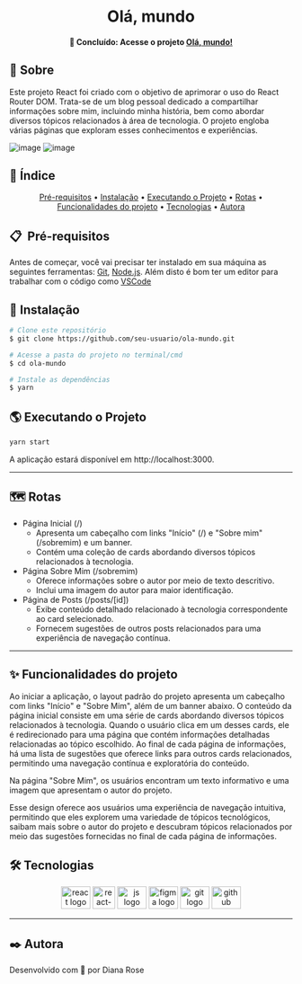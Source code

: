 <h1 align="center">
    Olá, mundo
</h1>
<h4 align="center"> 
	📌 Concluído: Acesse o projeto <a href="https://ola-mundo-jade.vercel.app">Olá, mundo!</a>
</h4>

## 📝 Sobre

Este projeto React foi criado com o objetivo de aprimorar o uso do React Router DOM. Trata-se de um blog pessoal dedicado a compartilhar informações sobre mim, incluindo minha história, bem como abordar diversos tópicos relacionados à área de tecnologia. O projeto engloba várias páginas que exploram esses conhecimentos e experiências. 

![image](https://github.com/DaiLobo/ola-mundo/assets/47689708/9bdcf433-f325-48eb-9ec4-c642e49c8a61)
![image](https://github.com/DaiLobo/ola-mundo/assets/47689708/d1ee7c22-1f3b-4579-8793-e7ed1e583fba)



## :bookmark: Índice

<p align="center">
 <a href="#-pré-requisitos">Pré-requisitos</a> •
 <a href="#-instalação">Instalação</a> • 
 <a href="#-executando-o-projeto">Executando o Projeto</a> • 
 <a href="#-rotas">Rotas</a> • 
 <a href="#-funcionalidades-do-projeto">Funcionalidades do projeto</a> • 
 <a href="#-tecnologias">Tecnologias</a> • 
 <a href="#%EF%B8%8F-autora">Autora</a>
</p>

## 📋&nbsp; Pré-requisitos

Antes de começar, você vai precisar ter instalado em sua máquina as seguintes ferramentas:
[Git](https://git-scm.com), [Node.js](https://nodejs.org/en/). 
Além disto é bom ter um editor para trabalhar com o código como [VSCode](https://code.visualstudio.com/)

## 🔧 Instalação

```bash
# Clone este repositório
$ git clone https://github.com/seu-usuario/ola-mundo.git

# Acesse a pasta do projeto no terminal/cmd
$ cd ola-mundo

# Instale as dependências
$ yarn
```

## 🌎 Executando o Projeto

```bash
yarn start
```
A aplicação estará disponível em http://localhost:3000.

<hr/>

## 🗺 Rotas

- Página Inicial (/)
    - Apresenta um cabeçalho com links "Início" (/) e "Sobre mim" (/sobremim) e um banner.
    - Contém uma coleção de cards abordando diversos tópicos relacionados à tecnologia.
- Página Sobre Mim (/sobremim)
    - Oferece informações sobre o autor por meio de texto descritivo.
    - Inclui uma imagem do autor para maior identificação.
- Página de Posts (/posts/[id])
    - Exibe conteúdo detalhado relacionado à tecnologia correspondente ao card selecionado.
    - Fornecem sugestões de outros posts relacionados para uma experiência de navegação contínua.
 
<hr/>

## ✨ Funcionalidades do projeto

Ao iniciar a aplicação, o layout padrão do projeto apresenta um cabeçalho com links "Início" e "Sobre Mim", além de um banner abaixo. O conteúdo da página inicial consiste em uma série de cards abordando diversos tópicos relacionados à tecnologia. Quando o usuário clica em um desses cards, ele é redirecionado para uma página que contém informações detalhadas relacionadas ao tópico escolhido. Ao final de cada página de informações, há uma lista de sugestões que oferece links para outros cards relacionados, permitindo uma navegação contínua e exploratória do conteúdo.

Na página "Sobre Mim", os usuários encontram um texto informativo e uma imagem que apresentam o autor do projeto. 

Esse design oferece aos usuários uma experiência de navegação intuitiva, permitindo que eles explorem uma variedade de tópicos tecnológicos, saibam mais sobre o autor do projeto e descubram tópicos relacionados por meio das sugestões fornecidas no final de cada página de informações.

## 🛠 Tecnologias
<div align="center">
  <img src="https://cdn.jsdelivr.net/gh/devicons/devicon/icons/react/react-original.svg" height="40" width="52" alt="react logo"  />
  <img src="https://github.com/DaiLobo/ola-mundo/assets/47689708/e198f1e6-5325-44e1-9689-ba8162b954c5" height="40" width="40" alt="react-router-dom logo"  />
  <img src="https://cdn.jsdelivr.net/gh/devicons/devicon/icons/javascript/javascript-original.svg" height="40" width="52" alt="js logo"  />
  <img src="https://cdn.jsdelivr.net/gh/devicons/devicon/icons/figma/figma-original.svg" height="40" width="52" alt="figma logo"   />        
  <img src="https://cdn.jsdelivr.net/gh/devicons/devicon/icons/git/git-original.svg" height="40" width="52" alt="git logo"  />
  <img src="https://cdn.jsdelivr.net/gh/devicons/devicon/icons/github/github-original.svg" height="40" width="52" alt="github logo" />                                   
</div>
<hr/>

## ✒️ Autora
Desenvolvido com 💜 por Diana Rose
